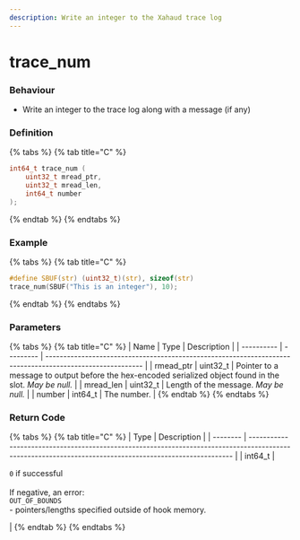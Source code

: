 ```yaml
---
description: Write an integer to the Xahaud trace log
---
```


# trace\_num

### Behaviour

* Write an integer to the trace log along with a message (if any)

### Definition

{% tabs %}
{% tab title="C" %}
```c
int64_t trace_num (
    uint32_t mread_ptr,
    uint32_t mread_len,
  	int64_t number 
);
```
{% endtab %}
{% endtabs %}



### Example

{% tabs %}
{% tab title="C" %}
```c
#define SBUF(str) (uint32_t)(str), sizeof(str)
trace_num(SBUF("This is an integer"), 10);
```
{% endtab %}
{% endtabs %}



### Parameters

{% tabs %}
{% tab title="C" %}
| Name       | Type      | Description                                                                                               |
| ---------- | --------- | --------------------------------------------------------------------------------------------------------- |
| rmead\_ptr | uint32\_t | Pointer to a message to output before the hex-encoded serialized object found in the slot. _May be null._ |
| mread\_len | uint32\_t | Length of the message. _May be null._                                                                     |
| number     | int64\_t  | The number.                                                                                               |
{% endtab %}
{% endtabs %}



### Return Code

{% tabs %}
{% tab title="C" %}
| Type     | Description                                                                                                                                             |
| -------- | ------------------------------------------------------------------------------------------------------------------------------------------------------- |
| int64\_t | <p><code>0</code> if successful<br><br>If negative, an error:<br><code>OUT_OF_BOUNDS</code><br>- pointers/lengths specified outside of hook memory.</p> |
{% endtab %}
{% endtabs %}

